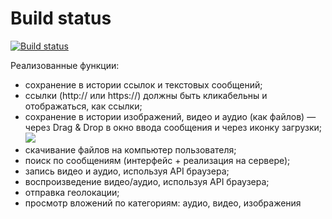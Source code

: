 # Build status

[![Build status](https://ci.appveyor.com/api/projects/status/3iaaf00pwcd7c72q?svg=true)](https://ci.appveyor.com/project/nmovchanskaya/ahj-homeworks-media)

Реализованные функции:

* сохранение в истории ссылок и текстовых сообщений;
* ссылки (http:// или https://) должны быть кликабельны и отображаться, как ссылки;
* сохранение в истории изображений, видео и аудио (как файлов) — через Drag & Drop в окно ввода сообщения и через иконку загрузки; 
  ![](https://drive.google.com/file/d/1TNKRoGGrbhSwhLgTz_1A5T_gvDvcNoB0/view?usp=sharing)
* скачивание файлов на компьютер пользователя;
* поиск по сообщениям (интерфейс + реализация на сервере); 
* запись видео и аудио, используя API браузера; 
* воспроизведение видео/аудио, используя API браузера;
* отправка геолокации;
* просмотр вложений по категориям: аудио, видео, изображения
